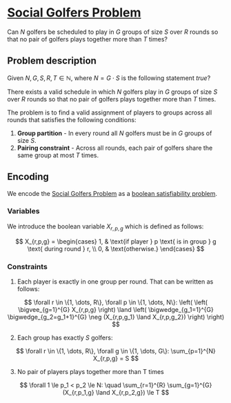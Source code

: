 # [Social Golfers Problem](https://en.wikipedia.org/wiki/Social_golfer_problem)

Can $N$ golfers be scheduled to play in $G$ groups of size $S$ over $R$ rounds so that no pair of golfers plays together more than $T$ times?

## Problem description

Given $N, G, S, R, T \in \mathbb{N}$, where $N = G \cdot S$ is the following statement $true$?

There exists a valid schedule in which $N$ golfers play in $G$ groups of size $S$ over $R$ rounds so that no pair of golfers plays together more than $T$ times.

The problem is to find a valid assignment of players to groups across all rounds that satisfies the following conditions:

1. **Group partition** - In every round all $N$ golfers must be in $G$ groups of size $S$.
2. **Pairing constraint** - Across all rounds, each pair of golfers share the same group at most $T$ times.

## Encoding

We encode the [Social Golfers Problem](https://en.wikipedia.org/wiki/Social_golfer_problem) as a [boolean satisfiability problem](https://en.wikipedia.org/wiki/Boolean_satisfiability_problem).

### Variables

We introduce the boolean variable $X_{r,p,g}$ which is defined as follows:

$$
X_{r,p,g} =
\begin{cases}
1, & \text{if player } p \text{ is in group } g \text{ during round } r, \\
0, & \text{otherwise.}
\end{cases}
$$

### Constraints

1. Each player is exactly in one group per round. That can be written as follows:

$$
\forall r \in \{1, \dots, R\}, \forall p \in \{1, \dots, N\}: \left( \left( \bigvee_{g=1}^{G} X_{r,p,g} \right) \land \left( \bigwedge_{g_1=1}^{G} \bigwedge_{g_2=g_1+1}^{G} \neg (X_{r,p,g_1} \land X_{r,p,g_2}) \right) \right)
$$

2. Each group has exactly $S$ golfers:

$$
\forall r \in \{1, \dots, R\}, \forall g \in \{1, \dots, G\}: \sum_{p=1}^{N} X_{r,p,g} = S
$$

3. No pair of players plays together more than T times

$$
\forall 1 \le p_1 < p_2 \le N:
\quad
\sum_{r=1}^{R} \sum_{g=1}^{G} (X_{r,p_1,g} \land X_{r,p_2,g}) \le T
$$
